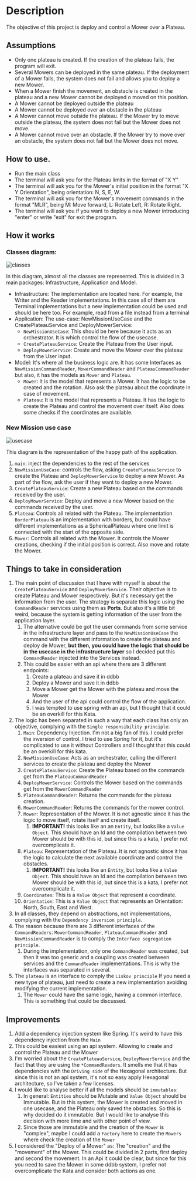 # Description

The objective of this project is deploy and control a Mower over a Plateau.

## Assumptions
* Only one plateau is created. If the creation of the plateau fails, the program will exit.
* Several Mowers can be deployed in the same plateau. If the deployment of a Mower fails, the system does not fail and allows you to deploy a new Mower.
* When a Mower finish the movement, an obstacle is created in the plateau and a new Mower cannot be deployed o moved on this position.
* A Mower cannot be deployed outside the plateau
* A Mower cannot be deployed over an obstacle in the plateau
* A Mower cannot move outside the plateau. If the Mower try to move outside the plateau, the system does not fail but the Mower does not move.
* A Mower cannot move over an obstacle. If the Mower try to move over an obstacle, the system does not fail but the Mower does not move.


## How to use.
* Run the main class
* The terminal will ask you for the Plateau limits in the format of "X Y"
* The terminal will ask you for the Mower's initial position in the format "X Y Orientation", being orientation: N, S, E, W.
* The terminal will ask you for the Mower's movement commands in the format "MLR", being M: Move forward, L: Rotate Left, R: Rotate Right.
* The terminal will ask you if you want to deploy a new Mower introducing "enter" or write "exit" for exit the program.

## How it works

### Classes diagram:
![classes](https://i.imgur.com/UPUUqzE.png)

In this diagram, almost all the classes are represented. This is divided in 3 main packages: Infrastructure, Application and  Model.

* Infrastructure: The implementation are located here. For example, the Writer and the Reader implementations. In this case all of them are Terminal implementations but a new implementation could be used and should be here too. For example, read from a file instead from a terminal 
* Application: The use-case: NewMissionUseCase and the CreatePlateauService and DeployMowerService:
  * `NewMissionUseCase`: This should be here because it acts as an orchestrator. It is which control the flow of the usecase.
  * `CreatePlateauService`: Create the Plateau from the User input.
  * `DeployMowerService`: Create and move the Mower over the plateau from the User input. 
* Model: It's where all the business logic are. It has some Interfaces as `NewMissionCommandReader`, `MowerCommandReader` and `PlateauCommandReader` but also, it has the models as `Mower` and `Plateau`.
  * `Mower`: It is the model that represents a Mower. It has the logic to be created and the rotation. Also ask the plateau about the coordinate in case of movement.
  * `Plateau`: It is the model that represents a Plateau. It has the logic to create the Plateau and control the movement over itself. Also does some checks if the coordinates are available.

### New Mission use case
![usecase](https://i.imgur.com/N47JKpY.png)

This diagram is the representation of the happy path of the application.

1. `main`: inject the dependencies to the rest of the services
2. `NewMissionUseCase`: controls the flow, asking `CreatePlateauService` to create the Plateau and `DeployMowerService` to deploy a new Mower. As part of the flow, ask the user if they want to deploy a new Mower.
3. `CreatePlateauService`: Create a new Plateau based on the commands received by the user.
4. `DeployMowerService`: Deploy and move a new Mower based on the commands received by the user.
5. `Plateau`: Controls all related with the Plateau. The implementation `BorderPlateau` is an implementation with borders, but could have different implementations as a SphericalPlateau where one limit is connected with the start of the opposite side.
6. `Mower`: Controls all related with the Mower. It controls the Mower creations, checking if the initial position is correct. Also move and rotate the Mower.


## Things to take in consideration

1. The main point of discussion that I have with myself is about the `CreatePlateauService` and `DeployMowerService`. Their objective is to create Plateau and Mower respectively. But it's necessary get the information from the user. The strategy is separate this logic using the `CommandReader` services using them as **Ports**. But also it's a little bit weird, because the system is getting information of the user from the application layer.
   1. The alternative could be got the user commands from some service in the infrastructure layer and pass to the `NewMissionUseCase` the command with the different information to create the plateau and deploy de Mower, **but then, you could have the logic that should be in the usecase in the infrastructure layer** so I decided put this `CommandReader` injected into the Services instead.
   2. This could be easier with an api where there are 3 different endpoints:
      1. Create a plateau and save it in ddbb
      2. Deploy a Mower and save it in ddbb
      3. Move a Mower get the Mower with the plateau and move the Mower
      4. And the user of the api could control the flow of the application.
      5. I was tempted to use spring with an api, but I thought that it could be an overkill for this Kata.
2. The logic has been separated in such a way that each class has only an objective, complying with the `Single responsibility principle`:
   1. `Main`: Dependency Injection. I'm not a big fan of this. I could prefer the inversion of control. I tried to use Spring for it, but it's complicated to use it without Controllers and I thought that this could be an overkill for this kata.
   2. `NewMissionUseCase`: Acts as an orchestrator, calling the different services to create the plateau and deploy the Mower 
   3. `CreatePlateauService`: Create the Plateau based on the commands get from the `PlateauCommandReader`
   4. `DeployMowerService`: Controls the Mower based on the commands get from the `MowerCommandReader`
   5. `PlateauCommandReader`: Returns the commands for the plateau creation.
   6. `MowerCommandReader`: Returns the commands for the mower control.
   7. `Mower`: Representation of the Mower. It is not agnostic since it has the logic to move itself, rotate itself and create itself.
      1. **IMPORTANT!** this looks like an an `Entity`, but looks like a `Value Object`. This should have an Id and the compilation between two Mower should be with this id, but since this is a kata, I prefer not overcomplicate it. 
   8. `Plateau`: Representation of the Plateau. It is not agnostic since it has the logic to calculate the next available coordinate and control the obstacles.
      1. **IMPORTANT!** this looks like an `Entity`, but looks like a `Value Object`. This should have an Id and the compilation between two Mower should be with this id, but since this is a kata, I prefer not overcomplicate it.
   9. `Coordinates`: This is a `Value Object` that represent a coordinate.
   10. `Orientation`: This is a `Value Object` that represents an Orientation: North, South, East and West.
3. In all classes, they depend on abstractions, not implementations, complying with the `Dependency inversion principle`.
4. The reason because there are 3 different interfaces of the `CommandReaders`: `MowerCommandReader`, `PlateauCommandReader` and `NewMissionCommandReader` is to comply the `Interface segregation principle`.
   1. During the implementation, only one `CommandReader` was created, but then it was too generic and a coupling was created between services and the `CommandReader` implementations. This is why the interfaces was separated in several.
5. The `plateau` is an interface to comply the `Liskov principle` If you need a new type of plateau, just need to create a new implementation avoiding modifying the current implementation.
   1. The `Mower` could have the same logic, having a common interface. This is something that could be discussed.

## Improvements

1. Add a dependency injection system like Spring. It's weird to have this dependency injection from the `Main`
2. This could be easiest using an api system. Allowing to create and control the Plateau and the Mower
3. I'm worried about the `CreatePlateauService`, `DeployMowerService` and the fact that they are using the `*CommandReaders`. It smells me that it has dependencies with the `Driving side` of the Hexagonal architecture. But since this is not an api system, it's not so easy apply Hexagonal architecture, so I've taken a few licenses.
4. I would like to analyse better if all the models should be `immutables`:
   1. In general: `Entities` should be Mutable and `Value Object` should be Immutable. But in this system, the Mower is created and moved in one usecase, and the Plateau only saved the obstacles. So this is why decided do it immutable. But I would like to analyse this decision with more time and with other point of view.
   2. Since those are immutable and the creation of the `Mower` is "complex", maybe I could add a `Factory` here to create the `Mowers` where check the creation of the `Mower`
5. I considered the "Deploy of a Mower" as: The "creation" and the "movement" of the Mower. This could be divided in 2 parts, first deploy and second the movement. In an Api it could be clear, but since for this you need to save the Mower in some ddbb system, I prefer not overcomplicate the Kata and consider both actions as one. 
